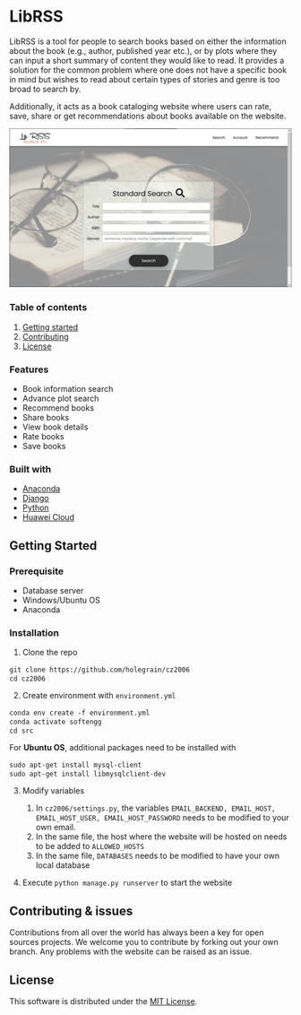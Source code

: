# LibRSS
LibRSS is a tool for people to search books based on either the information about the book (e.g., author, published year etc.), or by plots where they can input a short summary of content they would like to read. It provides a solution for the common problem where one does not have a specific book in mind but wishes to read about certain types of stories and genre is too broad to search by. 

Additionally, it acts as a book cataloging website where users can rate, save, share or get recommendations about books available on the website.

![concept](homepage.png)

### Table of contents
1. [Getting started](https://github.com/holegrain/cz2006#getting-started)
2. [Contributing](https://github.com/holegrain/cz2006#contributing--issues)
3. [License](https://github.com/holegrain/cz2006#license)

### Features
- Book information search
- Advance plot search
- Recommend books
- Share books
- View book details
- Rate books
- Save books

### Built with
- [Anaconda](https://www.anaconda.com/)
- [Django](https://www.djangoproject.com/)
- [Python](https://www.python.org/)
- [Huawei Cloud](https://www.huaweicloud.com/intl/en-us/)

## Getting Started

### Prerequisite
- Database server
- Windows/Ubuntu OS
- Anaconda

### Installation
1. Clone the repo
```
git clone https://github.com/holegrain/cz2006
cd cz2006
```

2. Create environment with `environment.yml`
```
conda env create -f environment.yml
conda activate softengg
cd src
```

For **Ubuntu OS**, additional packages need to be installed with
```
sudo apt-get install mysql-client
sudo apt-get install libmysqlclient-dev
```

3. Modify variables
    1. In `cz2006/settings.py`, the variables `EMAIL_BACKEND, EMAIL_HOST, EMAIL_HOST_USER, EMAIL_HOST_PASSWORD` needs to be modified to your own email.
    2. In the same file, the host where the website will be hosted on needs to be added to `ALLOWED_HOSTS`
    3. In the same file, `DATABASES` needs to be modified to have your own local database

4. Execute `python manage.py runserver` to start the website

## Contributing & issues
Contributions from all over the world has always been a key for open sources projects. We welcome you to contribute by forking out your own branch. Any problems with the website can be raised as an issue.

## License
This software is distributed under the [MIT License](LICENSE).
